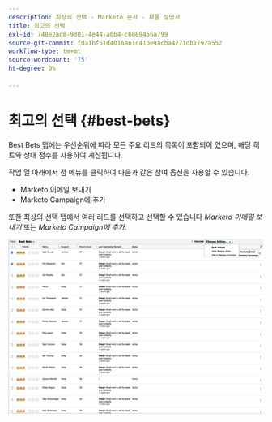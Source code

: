 ```yaml
---
description: 최상의 선택 - Marketo 문서 - 제품 설명서
title: 최고의 선택
exl-id: 748e2ad8-9d01-4e44-a0b4-c6869456a799
source-git-commit: fda1bf51d4016a61c41be9acba4771db1797a552
workflow-type: tm+mt
source-wordcount: '75'
ht-degree: 0%

---
```


# 최고의 선택 {#best-bets}

Best Bets 탭에는 우선순위에 따라 모든 주요 리드의 목록이 포함되어 있으며, 해당 히트와 상대 점수를 사용하여 계산됩니다.

작업 열 아래에서 점 메뉴를 클릭하여 다음과 같은 참여 옵션을 사용할 수 있습니다.
* Marketo 이메일 보내기
* Marketo Campaign에 추가

또한 최상의 선택 탭에서 여러 리드를 선택하고 선택할 수 있습니다 _Marketo 이메일 보내기_ 또는 _Marketo Campaign에 추가_.

![](assets/best-bets-1.png)
